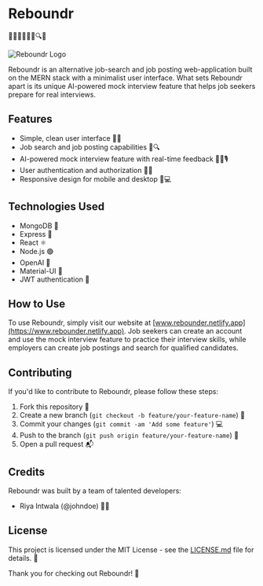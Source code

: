 # Reboundr

🚀👨‍💻👩‍💻💼🔍💬

![Reboundr Logo](https://i.imgur.com/wJF5g5f.png)

Reboundr is an alternative job-search and job posting web-application built on the MERN stack with a minimalist user interface. What sets Reboundr apart is its unique AI-powered mock interview feature that helps job seekers prepare for real interviews.

## Features

- Simple, clean user interface 🧹👀
- Job search and job posting capabilities 💼🔍
- AI-powered mock interview feature with real-time feedback 🤖💬🎙️
- User authentication and authorization 🔐🔑
- Responsive design for mobile and desktop 📱💻

## Technologies Used

- MongoDB 🍃
- Express 🚂
- React ⚛️
- Node.js 🟢
- OpenAI 🤖
- Material-UI 🎨
- JWT authentication 🔑

## How to Use

To use Reboundr, simply visit our website at [www.rebounder.netlify.app](https://www.rebounder.netlify.app). Job seekers can create an account and use the mock interview feature to practice their interview skills, while employers can create job postings and search for qualified candidates.

## Contributing

If you'd like to contribute to Reboundr, please follow these steps:

1. Fork this repository 🍴
2. Create a new branch (`git checkout -b feature/your-feature-name`) 🌳
3. Commit your changes (`git commit -am 'Add some feature'`) 💻
4. Push to the branch (`git push origin feature/your-feature-name`) 🚀
5. Open a pull request 📬

## Credits

Reboundr was built by a team of talented developers:

- Riya Intwala (@johndoe) 👨‍💻

## License

This project is licensed under the MIT License - see the [LICENSE.md](LICENSE.md) file for details. 📝

Thank you for checking out Reboundr! 🙌
